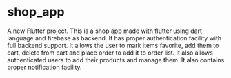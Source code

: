 # shop_app

A new Flutter project.
This is a shop app made with flutter using dart language and firebase as backend.
It has proper authentication facility with full backend support.
It allows the user to mark items favorite, add them to cart, delete from cart and place order to add it to order list.
It also allows authenticated users to add their products and manage them.
It also contains proper notification facility.
